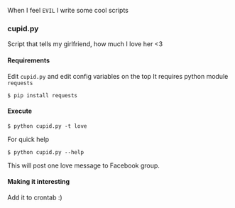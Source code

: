 When I feel `EVIL` I write some cool scripts

### cupid.py
Script that tells my girlfriend, how much I love her <3

#### Requirements
Edit `cupid.py` and edit config variables on the top
It requires python module `requests`
```
$ pip install requests
```

#### Execute
```
$ python cupid.py -t love
```
For quick help
```
$ python cupid.py --help
```

This will post one love message to Facebook group.

#### Making it interesting
Add it to crontab :)
